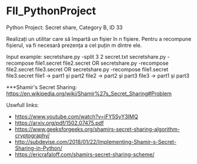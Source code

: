 # FII_PythonProject
Python Project: Secret share, Category B, ID 33

Realizați un utilitar care să împartă un fișier în n fișiere. Pentru a recompune fișierul, va fi
necesară prezența a cel puțin m dintre ele.

Input example:
secretshare.py -split 3 2 secret.txt
secretshare.py -recompose file1.secret file2.secret OR
secretshare.py -recompose file2.secret file3.secret OR
secretshare.py -recompose file1.secret file3.secret
file1 -> part1 și part2
file2 -> part2 și part3
file3 -> part1 și part3

***Shamir's Secret Sharing: https://en.wikipedia.org/wiki/Shamir%27s_Secret_Sharing#Problem

Uswfull links:
- https://www.youtube.com/watch?v=iFY5SyY3IMQ
- https://arxiv.org/pdf/1502.07475.pdf
- https://www.geeksforgeeks.org/shamirs-secret-sharing-algorithm-cryptography/
- http://subdevise.com/2018/01/22/Implementing-Shamir-s-Secret-Sharing-in-Python/
- https://ericrafaloff.com/shamirs-secret-sharing-scheme/
